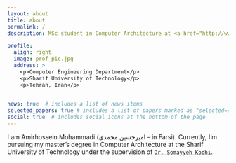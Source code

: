 ```yaml
---
layout: about
title: about
permalink: /
description: MSc student in Computer Architecture at <a href="http://www.en.sharif.edu/">Sharif University of Technology </a>

profile:
  align: right
  image: prof_pic.jpg
  address: >
    <p>Computer Engineering Department</p>
    <p>Sharif University of Technology</p>
    <p>Tehran, Iran</p>
  

news: true  # includes a list of news items
selected_papers: true # includes a list of papers marked as "selected={true}"
social: true  # includes social icons at the bottom of the page
---
```

I am Amirhossein Mohammadi (امیرحسین محمدی - in Farsi). Currently, I’m pursuing my master’s degree in Computer Architecture at the Sharif University of Technology under the supervision of <a href="http://sharif.ir/~koohi/index.htm">`Dr. Somayyeh Koohi`</a>.
